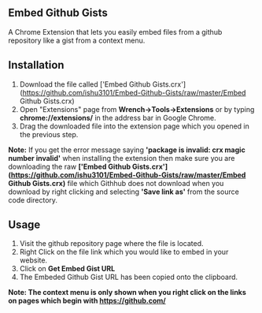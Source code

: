 ## Embed Github Gists

A Chrome Extension that lets you easily embed files from a github repository like a gist from a context menu.

## Installation

1. Download the file called ['Embed Github Gists.crx'](https://github.com/ishu3101/Embed-Github-Gists/raw/master/Embed Github Gists.crx)
2. Open "Extensions" page from **Wrench->Tools->Extensions** or by typing **chrome://extensions/** in the address bar in Google Chrome.
3. Drag the downloaded file into the extension page which you opened in the previous step.

**Note:** If you get the error message saying **'package is invalid: crx magic number invalid'** when installing the extension then make sure you are downloading the raw **['Embed Github Gists.crx'](https://github.com/ishu3101/Embed-Github-Gists/raw/master/Embed Github Gists.crx)** file which Githhub does not download when you download by right clicking and selecting **'Save link as'** from the source code directory.

## Usage

1. Visit the github repository page where the file is located.
2. Right Click on the file link which you would like to embed in your website.
3. Click on **Get Embed Gist URL**
4. The Embeded Github Gist URL has been copied onto the clipboard.

**Note: The context menu is only shown when you right click on the links on pages which begin with https://github.com/**
